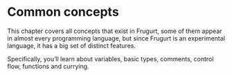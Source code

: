 # Common concepts

This chapter covers all concepts that exist in Frugurt, some of them appear in almost every programming language,
but since Frugurt is an experimental language, it has a big set of distinct features.

Specifically, you’ll learn about variables, basic types, comments, control flow, functions and currying.
